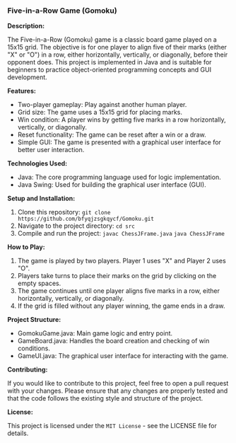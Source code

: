 ### **Five-in-a-Row Game (Gomoku)**

**Description:**

The Five-in-a-Row (Gomoku) game is a classic board game played on a 15x15 grid. The objective is for one player to align five of their marks (either "X" or "O") in a row, either horizontally, vertically, or diagonally, before their opponent does. This project is implemented in Java and is suitable for beginners to practice object-oriented programming concepts and GUI development.

**Features:**

- Two-player gameplay: Play against another human player.
- Grid size: The game uses a 15x15 grid for placing marks.
- Win condition: A player wins by getting five marks in a row horizontally, vertically, or diagonally.
- Reset functionality: The game can be reset after a win or a draw.
- Simple GUI: The game is presented with a graphical user interface for better user interaction.

**Technologies Used:**

- Java: The core programming language used for logic implementation.
- Java Swing: Used for building the graphical user interface (GUI).

**Setup and Installation:**

1. Clone this repository:
   `git clone https://github.com/bfyqjzsgkqycf/Gomoku.git`
2. Navigate to the project directory:
   `cd src`
3. Compile and run the project:
   `javac ChessJFrame.java`
   `java ChessJFrame`

**How to Play:**

1. The game is played by two players. Player 1 uses "X" and Player 2 uses "O".
2. Players take turns to place their marks on the grid by clicking on the empty spaces.
3. The game continues until one player aligns five marks in a row, either horizontally, vertically, or diagonally.
4. If the grid is filled without any player winning, the game ends in a draw.

**Project Structure:**

- GomokuGame.java: Main game logic and entry point.
- GameBoard.java: Handles the board creation and checking of win conditions.
- GameUI.java: The graphical user interface for interacting with the game.

**Contributing:**

If you would like to contribute to this project, feel free to open a pull request with your changes. Please ensure that any changes are properly tested and that the code follows the existing style and structure of the project.

**License:**

This project is licensed under the ```MIT License``` - see the LICENSE file for details.
